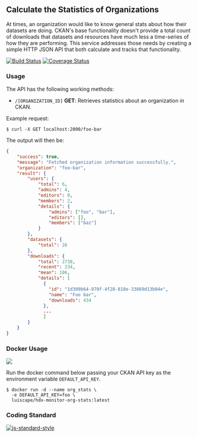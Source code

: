 ## Calculate the Statistics of Organizations
At times, an organization would like to know general stats about how their datasets are doing. CKAN's base functionality doesn't provide a total count of downloads that datasets and resources have much less a time-series of how they are performing. This service addresses those needs by creating a simple HTTP JSON API that both calculate and tracks that functionality.

[![Build Status](https://travis-ci.org/luiscape/hdx-monitor-org-stats.svg)](https://travis-ci.org/luiscape/hdx-monitor-org-stats) [![Coverage Status](https://coveralls.io/repos/luiscape/hdx-monitor-org-stats/badge.svg?branch=master&service=github)](https://coveralls.io/github/luiscape/hdx-monitor-org-stats?branch=master)

### Usage
The API has the following working methods:

* `/[ORGANIZATION_ID]` **GET**: Retrieves statistics about an organization in CKAN.

Example request:
```shell
$ curl -X GET localhost:2000/foo-bar
```

The output will then be:

```json
{
    "success": true,
    "message": "Fetched organization information successfully.",
    "organization": "foo-bar",
    "result": {
        "users": {
            "total": 6,
            "admins": 4,
            "editors": 0,
            "members": 2,
            "details": {
                "admins": ["foo", "bar"],
                "editors": [],
                "members": ["baz"]
            }
        },
        "datasets": {
            "total": 26
        },
        "downloads": {
            "total": 2738,
            "recent": 234,
            "mean": 106,
            "details": [
              {
                "id": "1d309b64-970f-4f28-818e-33869d13b04e",
                "name": "Foo bar",
                "downloads": 434
              },
              ...
              ]
        }
    }
}

```

### Docker Usage
[![](https://badge.imagelayers.io/luiscape/hdx-monitor-org-stats:latest.svg)](https://imagelayers.io/?images=luiscape/hdx-monitor-org-stats:latest 'Get your own badge on imagelayers.io')

Run the docker command below passing your CKAN API key as the environment variable `DEFAULT_API_KEY`.

```shell
$ docker run -d --name org_stats \
  -e DEFAULT_API_KEY=foo \
  luiscape/hdx-monitor-org-stats:latest
```

### Coding Standard
[![js-standard-style](https://cdn.rawgit.com/feross/standard/master/badge.svg)](https://github.com/feross/standard)
